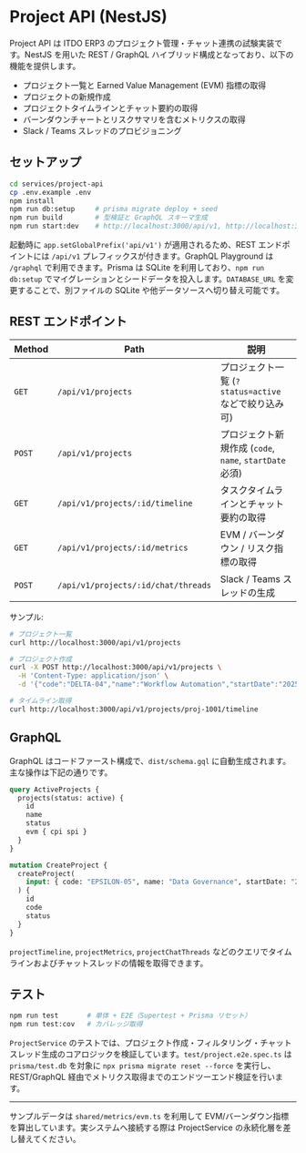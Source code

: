 # Project API (NestJS)

Project API は ITDO ERP3 のプロジェクト管理・チャット連携の試験実装です。NestJS を用いた REST / GraphQL ハイブリッド構成となっており、以下の機能を提供します。

- プロジェクト一覧と Earned Value Management (EVM) 指標の取得
- プロジェクトの新規作成
- プロジェクトタイムラインとチャット要約の取得
- バーンダウンチャートとリスクサマリを含むメトリクスの取得
- Slack / Teams スレッドのプロビジョニング

## セットアップ

```bash
cd services/project-api
cp .env.example .env
npm install
npm run db:setup     # prisma migrate deploy + seed
npm run build        # 型検証と GraphQL スキーマ生成
npm run start:dev    # http://localhost:3000/api/v1, http://localhost:3000/graphql
```

起動時に `app.setGlobalPrefix('api/v1')` が適用されるため、REST エンドポイントには `/api/v1` プレフィックスが付きます。GraphQL Playground は `/graphql` で利用できます。Prisma は SQLite を利用しており、`npm run db:setup` でマイグレーションとシードデータを投入します。`DATABASE_URL` を変更することで、別ファイルの SQLite や他データソースへ切り替え可能です。

## REST エンドポイント

| Method | Path | 説明 |
|--------|------|------|
| `GET` | `/api/v1/projects` | プロジェクト一覧 (`?status=active` などで絞り込み可) |
| `POST` | `/api/v1/projects` | プロジェクト新規作成 (`code`, `name`, `startDate` 必須) |
| `GET` | `/api/v1/projects/:id/timeline` | タスクタイムラインとチャット要約の取得 |
| `GET` | `/api/v1/projects/:id/metrics` | EVM / バーンダウン / リスク指標の取得 |
| `POST` | `/api/v1/projects/:id/chat/threads` | Slack / Teams スレッドの生成 |

サンプル:

```bash
# プロジェクト一覧
curl http://localhost:3000/api/v1/projects

# プロジェクト作成
curl -X POST http://localhost:3000/api/v1/projects \
  -H 'Content-Type: application/json' \
  -d '{"code":"DELTA-04","name":"Workflow Automation","startDate":"2025-02-01"}'

# タイムライン取得
curl http://localhost:3000/api/v1/projects/proj-1001/timeline
```

## GraphQL

GraphQL はコードファースト構成で、`dist/schema.gql` に自動生成されます。主な操作は下記の通りです。

```graphql
query ActiveProjects {
  projects(status: active) {
    id
    name
    status
    evm { cpi spi }
  }
}

mutation CreateProject {
  createProject(
    input: { code: "EPSILON-05", name: "Data Governance", startDate: "2025-03-01" }
  ) {
    id
    code
    status
  }
}
```

`projectTimeline`, `projectMetrics`, `projectChatThreads` などのクエリでタイムラインおよびチャットスレッドの情報を取得できます。

## テスト

```bash
npm run test       # 単体 + E2E（Supertest + Prisma リセット）
npm run test:cov   # カバレッジ取得
```

`ProjectService` のテストでは、プロジェクト作成・フィルタリング・チャットスレッド生成のコアロジックを検証しています。`test/project.e2e.spec.ts` は `prisma/test.db` を対象に `npx prisma migrate reset --force` を実行し、REST/GraphQL 経由でメトリクス取得までのエンドツーエンド検証を行います。

---
サンプルデータは `shared/metrics/evm.ts` を利用して EVM/バーンダウン指標を算出しています。実システムへ接続する際は ProjectService の永続化層を差し替えてください。
